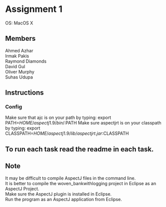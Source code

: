 # Assignment 1
OS: MacOS X

## Members
Ahmed Azhar  
Irmak Pakis    
Raymond Diamonds    
David Gul    
Oliver Murphy    
Suhas Udupa    

## Instructions

### Config
Make sure that ajc is on your path by typing: export PATH=$HOME/aspectj1.9/bin/:$PATH
Make sure aspectjrt is on your classpath by typing: export CLASSPATH=$HOME/aspectj1.9/lib/aspectjrt.jar:$CLASSPATH

## To run each task read the readme in each task.

## Note
It may be difficult to compile AspectJ files in the command line.  
It is better to compile the woven_bankwithlogging project in Eclipse as an AspectJ Project.  
Make sure the AspectJ plugin is installed in Eclipse.  
Run the program as an AspectJ application from Eclipse.  

